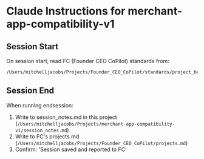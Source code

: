 # Claude Instructions for merchant-app-compatibility-v1

## Session Start
On session start, read FC (Founder CEO CoPilot) standards from:
```
/Users/mitchelljacobs/Projects/Founder_CEO_CoPilot/standards/project_behaviors.md
```

## Session End
When running endsession:

1. Write to session_notes.md in this project (`/Users/mitchelljacobs/Projects/merchant-app-compatibility-v1/session_notes.md`)
2. Write to FC's projects.md (`/Users/mitchelljacobs/Projects/Founder_CEO_CoPilot/projects.md`)
3. Confirm: 'Session saved and reported to FC'
